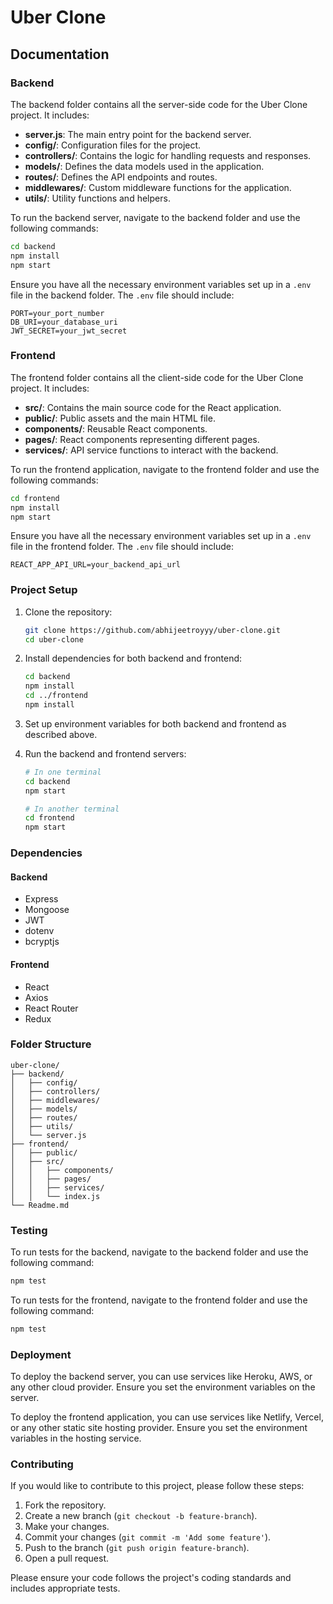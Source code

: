 # Uber Clone

## Documentation

### Backend

The backend folder contains all the server-side code for the Uber Clone project. It includes:

- **server.js**: The main entry point for the backend server.
- **config/**: Configuration files for the project.
- **controllers/**: Contains the logic for handling requests and responses.
- **models/**: Defines the data models used in the application.
- **routes/**: Defines the API endpoints and routes.
- **middlewares/**: Custom middleware functions for the application.
- **utils/**: Utility functions and helpers.

To run the backend server, navigate to the backend folder and use the following commands:

```bash
cd backend
npm install
npm start
```

Ensure you have all the necessary environment variables set up in a `.env` file in the backend folder. The `.env` file should include:

```
PORT=your_port_number
DB_URI=your_database_uri
JWT_SECRET=your_jwt_secret
```

### Frontend

The frontend folder contains all the client-side code for the Uber Clone project. It includes:

- **src/**: Contains the main source code for the React application.
- **public/**: Public assets and the main HTML file.
- **components/**: Reusable React components.
- **pages/**: React components representing different pages.
- **services/**: API service functions to interact with the backend.

To run the frontend application, navigate to the frontend folder and use the following commands:

```bash
cd frontend
npm install
npm start
```

Ensure you have all the necessary environment variables set up in a `.env` file in the frontend folder. The `.env` file should include:

```
REACT_APP_API_URL=your_backend_api_url
```

### Project Setup

1. Clone the repository:
    ```bash
    git clone https://github.com/abhijeetroyyy/uber-clone.git
    cd uber-clone
    ```

2. Install dependencies for both backend and frontend:
    ```bash
    cd backend
    npm install
    cd ../frontend
    npm install
    ```

3. Set up environment variables for both backend and frontend as described above.

4. Run the backend and frontend servers:
    ```bash
    # In one terminal
    cd backend
    npm start

    # In another terminal
    cd frontend
    npm start
    ```

### Dependencies

#### Backend

- Express
- Mongoose
- JWT
- dotenv
- bcryptjs

#### Frontend

- React
- Axios
- React Router
- Redux

### Folder Structure

```
uber-clone/
├── backend/
│   ├── config/
│   ├── controllers/
│   ├── middlewares/
│   ├── models/
│   ├── routes/
│   ├── utils/
│   └── server.js
├── frontend/
│   ├── public/
│   ├── src/
│   │   ├── components/
│   │   ├── pages/
│   │   ├── services/
│   │   └── index.js
└── Readme.md
```

### Testing

To run tests for the backend, navigate to the backend folder and use the following command:

```bash
npm test
```

To run tests for the frontend, navigate to the frontend folder and use the following command:

```bash
npm test
```

### Deployment

To deploy the backend server, you can use services like Heroku, AWS, or any other cloud provider. Ensure you set the environment variables on the server.

To deploy the frontend application, you can use services like Netlify, Vercel, or any other static site hosting provider. Ensure you set the environment variables in the hosting service.

### Contributing

If you would like to contribute to this project, please follow these steps:

1. Fork the repository.
2. Create a new branch (`git checkout -b feature-branch`).
3. Make your changes.
4. Commit your changes (`git commit -m 'Add some feature'`).
5. Push to the branch (`git push origin feature-branch`).
6. Open a pull request.

Please ensure your code follows the project's coding standards and includes appropriate tests.



